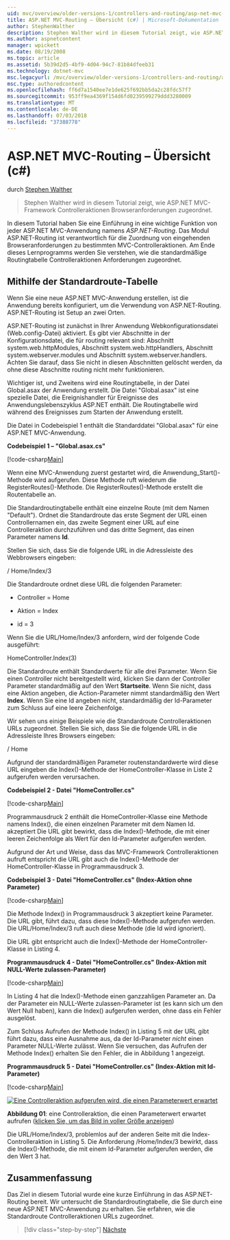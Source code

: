 ```yaml
---
uid: mvc/overview/older-versions-1/controllers-and-routing/asp-net-mvc-routing-overview-cs
title: ASP.NET MVC-Routing – Übersicht (c#) | Microsoft-Dokumentation
author: StephenWalther
description: Stephen Walther wird in diesem Tutorial zeigt, wie ASP.NET MVC-Framework Controlleraktionen Browseranforderungen zugeordnet.
ms.author: aspnetcontent
manager: wpickett
ms.date: 08/19/2008
ms.topic: article
ms.assetid: 5b39d2d5-4bf9-4d04-94c7-81b84dfeeb31
ms.technology: dotnet-mvc
msc.legacyurl: /mvc/overview/older-versions-1/controllers-and-routing/asp-net-mvc-routing-overview-cs
msc.type: authoredcontent
ms.openlocfilehash: ff6d7a1540ee7e1de625f692bb5da2c28fdc57f7
ms.sourcegitcommit: 953ff9ea4369f154d6fd0239599279ddd3280009
ms.translationtype: MT
ms.contentlocale: de-DE
ms.lasthandoff: 07/03/2018
ms.locfileid: "37388778"
---
```

<a name="aspnet-mvc-routing-overview-c"></a>ASP.NET MVC-Routing – Übersicht (c#)
====================
durch [Stephen Walther](https://github.com/StephenWalther)

> Stephen Walther wird in diesem Tutorial zeigt, wie ASP.NET MVC-Framework Controlleraktionen Browseranforderungen zugeordnet.


In diesem Tutorial haben Sie eine Einführung in eine wichtige Funktion von jeder ASP.NET MVC-Anwendung namens *ASP.NET-Routing*. Das Modul ASP.NET-Routing ist verantwortlich für die Zuordnung von eingehenden Browseranforderungen zu bestimmten MVC-Controlleraktionen. Am Ende dieses Lernprogramms werden Sie verstehen, wie die standardmäßige Routingtabelle Controlleraktionen Anforderungen zugeordnet.

## <a name="using-the-default-route-table"></a>Mithilfe der Standardroute-Tabelle

Wenn Sie eine neue ASP.NET MVC-Anwendung erstellen, ist die Anwendung bereits konfiguriert, um die Verwendung von ASP.NET-Routing. ASP.NET-Routing ist Setup an zwei Orten.

ASP.NET-Routing ist zunächst in Ihrer Anwendung Webkonfigurationsdatei (Web.config-Datei) aktiviert. Es gibt vier Abschnitte in der Konfigurationsdatei, die für routing relevant sind: Abschnitt system.web.httpModules, Abschnitt system.web.httpHandlers, Abschnitt system.webserver.modules und Abschnitt system.webserver.handlers. Achten Sie darauf, dass Sie nicht in diesen Abschnitten gelöscht werden, da ohne diese Abschnitte routing nicht mehr funktionieren.

Wichtiger ist, und Zweitens wird eine Routingtabelle, in der Datei Global.asax der Anwendung erstellt. Die Datei "Global.asax" ist eine spezielle Datei, die Ereignishandler für Ereignisse des Anwendungslebenszyklus ASP.NET enthält. Die Routingtabelle wird während des Ereignisses zum Starten der Anwendung erstellt.

Die Datei in Codebeispiel 1 enthält die Standarddatei "Global.asax" für eine ASP.NET MVC-Anwendung.

**Codebeispiel 1 – "Global.asax.cs"**

[!code-csharp[Main](asp-net-mvc-routing-overview-cs/samples/sample1.cs)]

Wenn eine MVC-Anwendung zuerst gestartet wird, die Anwendung\_Start()-Methode wird aufgerufen. Diese Methode ruft wiederum die RegisterRoutes()-Methode. Die RegisterRoutes()-Methode erstellt die Routentabelle an.

Die Standardroutingtabelle enthält eine einzelne Route (mit dem Namen "Default"). Ordnet die Standardroute das erste Segment der URL einen Controllernamen ein, das zweite Segment einer URL auf eine Controlleraktion durchzuführen und das dritte Segment, das einen Parameter namens **Id**.

Stellen Sie sich, dass Sie die folgende URL in die Adressleiste des Webbrowsers eingeben:

/ Home/Index/3

Die Standardroute ordnet diese URL die folgenden Parameter:

- Controller = Home

- Aktion = Index

- id = 3

Wenn Sie die URL/Home/Index/3 anfordern, wird der folgende Code ausgeführt:

HomeController.Index(3)

Die Standardroute enthält Standardwerte für alle drei Parameter. Wenn Sie einen Controller nicht bereitgestellt wird, klicken Sie dann der Controller Parameter standardmäßig auf den Wert **Startseite**. Wenn Sie nicht, dass eine Aktion angeben, die Action-Parameter nimmt standardmäßig den Wert **Index**. Wenn Sie eine Id angeben nicht, standardmäßig der Id-Parameter zum Schluss auf eine leere Zeichenfolge.

Wir sehen uns einige Beispiele wie die Standardroute Controlleraktionen URLs zugeordnet. Stellen Sie sich, dass Sie die folgende URL in die Adressleiste Ihres Browsers eingeben:

/ Home

Aufgrund der standardmäßigen Parameter routenstandardwerte wird diese URL eingeben die Index()-Methode der HomeController-Klasse in Liste 2 aufgerufen werden verursachen.

**Codebeispiel 2 - Datei "HomeController.cs"**

[!code-csharp[Main](asp-net-mvc-routing-overview-cs/samples/sample2.cs)]

Programmausdruck 2 enthält die HomeController-Klasse eine Methode namens Index(), die einen einzelnen Parameter mit dem Namen Id. akzeptiert Die URL gibt bewirkt, dass die Index()-Methode, die mit einer leeren Zeichenfolge als Wert für den Id-Parameter aufgerufen werden.

Aufgrund der Art und Weise, dass das MVC-Framework Controlleraktionen aufruft entspricht die URL gibt auch die Index()-Methode der HomeController-Klasse in Programmausdruck 3.

**Codebeispiel 3 - Datei "HomeController.cs" (Index-Aktion ohne Parameter)**

[!code-csharp[Main](asp-net-mvc-routing-overview-cs/samples/sample3.cs)]

Die Methode Index() in Programmausdruck 3 akzeptiert keine Parameter. Die URL gibt, führt dazu, dass diese Index()-Methode aufgerufen werden. Die URL/Home/Index/3 ruft auch diese Methode (die Id wird ignoriert).

Die URL gibt entspricht auch die Index()-Methode der HomeController-Klasse in Listing 4.

**Programmausdruck 4 - Datei "HomeController.cs" (Index-Aktion mit NULL-Werte zulassen-Parameter)**

[!code-csharp[Main](asp-net-mvc-routing-overview-cs/samples/sample4.cs)]

In Listing 4 hat die Index()-Methode einen ganzzahligen Parameter an. Da der Parameter ein NULL-Werte zulassen-Parameter ist (es kann sich um den Wert Null haben), kann die Index() aufgerufen werden, ohne dass ein Fehler ausgelöst.

Zum Schluss Aufrufen der Methode Index() in Listing 5 mit der URL gibt führt dazu, dass eine Ausnahme aus, da der Id-Parameter *nicht* einen Parameter NULL-Werte zulässt. Wenn Sie versuchen, das Aufrufen der Methode Index() erhalten Sie den Fehler, die in Abbildung 1 angezeigt.

**Programmausdruck 5 - Datei "HomeController.cs" (Index-Aktion mit Id-Parameter)**

[!code-csharp[Main](asp-net-mvc-routing-overview-cs/samples/sample5.cs)]


[![Eine Controlleraktion aufgerufen wird, die einen Parameterwert erwartet](asp-net-mvc-routing-overview-cs/_static/image1.jpg)](asp-net-mvc-routing-overview-cs/_static/image1.png)

**Abbildung 01**: eine Controlleraktion, die einen Parameterwert erwartet aufrufen ([klicken Sie, um das Bild in voller Größe anzeigen](asp-net-mvc-routing-overview-cs/_static/image2.png))


Die URL/Home/Index/3, problemlos auf der anderen Seite mit die Index-Controlleraktion in Listing 5. Die Anforderung /Home/Index/3 bewirkt, dass die Index()-Methode, die mit einem Id-Parameter aufgerufen werden, die den Wert 3 hat.

## <a name="summary"></a>Zusammenfassung

Das Ziel in diesem Tutorial wurde eine kurze Einführung in das ASP.NET-Routing bereit. Wir untersucht die Standardroutingtabelle, die Sie durch eine neue ASP.NET MVC-Anwendung zu erhalten. Sie erfahren, wie die Standardroute Controlleraktionen URLs zugeordnet.

> [!div class="step-by-step"]
> [Nächste](understanding-action-filters-cs.md)
